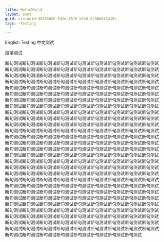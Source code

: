 ```yaml
---
title: HelloWorld
layout: post
guid: urn:uuid:38280028-5d2e-4519-b7e8-8c386613419e
tags: -Testing
  - 
---
```


English Testing
中文测试


段落测试

断句测试断句测试断句测试断句测试断句测试断句测试断句测试断句测试断句测试断句测试断句测试断句测试断句测试断句测试断句测试断句测试断句测试断句测试断句测试断句测试断句测试断句测试断句测试断句测试断句测试断句测试断句测试断句测试断句测试断句测试断句测试断句测试断句测试断句测试断句测试断句测试断句测试断句测试断句测试断句测试断句测试断句测试断句测试断句测试断句测试断句测试断句测试断句测试断句测试断句测试断句测试断句测试断句测试断句测试断句测试断句测试断句测试断句测试断句测试断句测试断句测试断句测试断句测试断句测试断句测试断句测试断句测试断句测试断句测试断句测试断句测试断句测试断句测试断句测试断句测试断句测试断句测试断句测试断句测试断句测试断句测试断句测试断句测试断句测试断句测试断句测试断句测试断句测试断句测试断句测试断句测试断句测试断句测试断句测试断句测试断句测试断句测试断句测试断句测试断句测试断句测试断句测试断句测试断句测试断句测试断句测试断句测试断句测试断句测试断句测试断句测试断句测试断句测试断句测试断句测试断句测试断句测试断句测试断句测试断句测试断句测试断句测试断句测试断句测试断句测试断句测试断句测试断句测试断句测试断句测试断句测试断句测试断句测试断句测试断句测试断句测试断句测试断句测试断句测试断句测试断句测试断句测试断句测试断句测试断句测试断句测试断句测试断句测试断句测试断句测试断句测试断句测试断句测试断句测试断句测试断句测试断句测试断句测试断句测试断句测试断句测试断句测试断句测试断句测试断句测试断句测试断句测试断句测试断句测试断句测试断句测试断句测试断句测试断句测试断句测试断句测试断句测试断句测试断句测试断句测试断句测试断句测试断句测试断句测试断句测试断句测试断句测试断句测试断句测试断句测试断句测试断句测试断句测试断句测试断句测试断句测试断句测试断句测试断句测试断句测试断句测试断句测试断句测试断句测试断句测试断句测试断句测试断句测试断句测试断句测试断句测试断句测试断句测试断句测试断句测试断句测试断句测试断句测试断句测试断句测试断句测试断句测试断句测试断句测试断句测试断句测试断句测试断句测试断句测试断句测试断句测试断句测试断句测试断句测试断句测试断句测试断句测试断句测试断句测试断句测试断句测试断句测试断句测试断句测试断句测试断句测试断句测试断句测试断句测试断句测试断句测试断句测试断句测试断句测试断句测试断句测试断句测试断句测试断句测试断句测试

